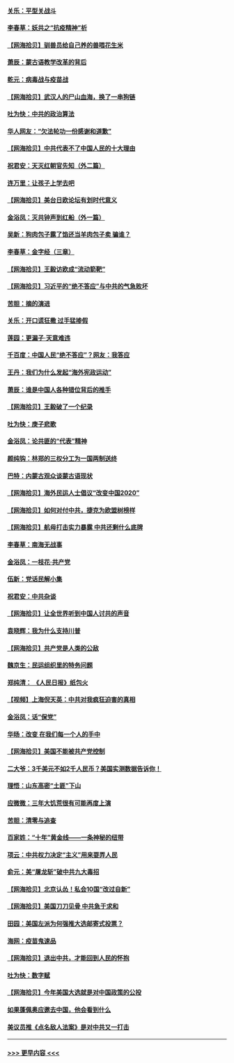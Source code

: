 #### [关乐：平型关战斗](../pages/nsc993/n12395387.md?t=09112102) 
#### [李春草：妖共之“抗疫精神”析](../pages/nsc993/n12395240.md?t=09112102) 
#### [【网海拾贝】驯兽员给自己养的兽喂花生米](../pages/nsc993/n12393919.md?t=09112102) 
#### [萧辰：蒙古语教学改革的背后](../pages/nsc993/n12393677.md?t=09112102) 
#### [乾元：病毒战与疫苗战](../pages/nsc993/n12393107.md?t=09112102) 
#### [【网海拾贝】武汉人的尸山血海，换了一串狗链](../pages/nsc993/n12393043.md?t=09112102) 
#### [吐为快：中共的政治算法](../pages/nsc993/n12390506.md?t=09112102) 
#### [华人网友：“欠法轮功一份感谢和道歉”](../pages/nsc993/n12390098.md?t=09112102) 
#### [【网海拾贝】中共代表不了中国人民的十大理由](../pages/nsc993/n12388155.md?t=09112102) 
#### [祝君安：天灭红朝官先知（外二篇）](../pages/nsc993/n12387957.md?t=09112102) 
#### [连万里：让孩子上学去吧](../pages/nsc993/n12385309.md?t=09112102) 
#### [【网海拾贝】美台日欧论坛有划时代意义](../pages/nsc993/n12385232.md?t=09112102) 
#### [金浴凤：灭共钟声到红船（外一篇）](../pages/nsc993/n12385154.md?t=09112102) 
#### [吴新：狗肉包子露了馅还当羊肉包子卖 骗谁？](../pages/nsc993/n12385133.md?t=09112102) 
#### [李春草：金字经（三章）](../pages/nsc993/n12383691.md?t=09112102) 
#### [【网海拾贝】王毅访欧成“流动箭靶”](../pages/nsc993/n12383338.md?t=09112102) 
#### [【网海拾贝】习近平的“绝不答应”与中共的气急败坏](../pages/nsc993/n12382819.md?t=09112102) 
#### [苦胆：摘的演进](../pages/nsc993/n12382619.md?t=09112102) 
#### [关乐：开口谎狂撒 过手猛掺假](../pages/nsc993/n12382604.md?t=09112102) 
#### [莲园：更漏子‧天意难违](../pages/nsc993/n12382598.md?t=09112102) 
#### [千百度：中国人民“绝不答应”？网友：我答应](../pages/nsc993/n12382024.md?t=09112102) 
#### [王丹：我们为什么发起“海外宪政运动”](../pages/nsc993/n12380286.md?t=09112102) 
#### [萧辰：谁是中国人各种错位背后的推手](../pages/nsc993/n12379800.md?t=09112102) 
#### [【网海拾贝】王毅破了一个纪录](../pages/nsc993/n12379251.md?t=09112102) 
#### [吐为快：庚子悲歌](../pages/nsc993/n12378821.md?t=09112102) 
#### [金浴凤：论共匪的“代表”精神](../pages/nsc993/n12377546.md?t=09112102) 
#### [颜纯钩：林郑的三权分工为一国两制送终](../pages/nsc993/n12377306.md?t=09112102) 
#### [巴特：内蒙古观众谈蒙古语现状](../pages/nsc993/n12376923.md?t=09112102) 
#### [【网海拾贝】海外民运人士倡议“改变中国2020”](../pages/nsc993/n12376682.md?t=09112102) 
#### [【网海拾贝】如何对付中共，捷克为欧盟树榜样](../pages/nsc993/n12374209.md?t=09112102) 
#### [【网海拾贝】航母打击实力暴露 中共还剩什么底牌](../pages/nsc993/n12371825.md?t=09112102) 
#### [李春草：南海无战事](../pages/nsc993/n12371159.md?t=09112102) 
#### [金浴凤：一枝花·共产党](../pages/nsc993/n12368757.md?t=09112102) 
#### [伍新：党话民解小集](../pages/nsc993/n12366907.md?t=09112102) 
#### [祝君安：中共杂谈](../pages/nsc993/n12366076.md?t=09112102) 
#### [【网海拾贝】让全世界听到中国人讨共的声音](../pages/nsc993/n12365569.md?t=09112102) 
#### [袁晓辉：我为什么支持川普](../pages/nsc993/n12362670.md?t=09112102) 
#### [【网海拾贝】共产党是人类的公敌](../pages/nsc993/n12363182.md?t=09112102) 
#### [魏京生：民运组织里的特务问题](../pages/nsc993/n12363010.md?t=09112102) 
#### [郑纯清： 《人民日报》纸包火](../pages/nsc993/n12362706.md?t=09112102) 
#### [【视频】上海倪天英：中共对我疯狂迫害的真相](../pages/nsc993/n12356341.md?t=09112102) 
#### [金浴凤：话“保党”](../pages/nsc993/n12361867.md?t=09112102) 
#### [华旸：改变 在我们每一个人的手中](../pages/nsc993/n12361774.md?t=09112102) 
#### [【网海拾贝】美国不能被共产党控制](../pages/nsc993/n12360271.md?t=09112102) 
#### [二大爷：3千美元不如2千人民币？美国实测数据告诉你！](../pages/nsc993/n12358563.md?t=09112102) 
#### [理悟：山东高密“土匪”下山](../pages/nsc993/n12358535.md?t=09112102) 
#### [应微微：三年大饥荒很有可能再度上演](../pages/nsc993/n12358523.md?t=09112102) 
#### [苦胆：清零与追查](../pages/nsc993/n12358501.md?t=09112102) 
#### [百家姓：“十年”黄金线——一条神秘的纽带](../pages/nsc993/n12358319.md?t=09112102) 
#### [项云：中共权力决定“主义”用来耍弄人民](../pages/nsc993/n12358172.md?t=09112102) 
#### [俞元：美“屠龙斩”破中共九大毒招](../pages/nsc993/n12357822.md?t=09112102) 
#### [【网海拾贝】北京认怂！私会10国“改过自新”](../pages/nsc993/n12357784.md?t=09112102) 
#### [【网海拾贝】美国刀刀见骨 中共急于求和](../pages/nsc993/n12355511.md?t=09112102) 
#### [田园：美国左派为何强推大选邮寄式投票？](../pages/nsc993/n12352963.md?t=09112102) 
#### [海网：疫苗鬼速品](../pages/nsc993/n12354438.md?t=09112102) 
#### [【网海拾贝】退出中共，才能回到人民的怀抱](../pages/nsc993/n12352634.md?t=09112102) 
#### [吐为快：数字赋](../pages/nsc993/n12352317.md?t=09112102) 
#### [【网海拾贝】今年美国大选就是对中国政策的公投](../pages/nsc993/n12350973.md?t=09112102) 
#### [如果蓬佩奥应邀去中国，他会看到什么](../pages/nsc993/n12350945.md?t=09112102) 
#### [美议员推《点名敌人法案》是对中共又一打击](../pages/nsc993/n12350765.md?t=09112102) 

----
#### [ >>> 更早内容 <<< ](../indexes/nsc993-earlier.md)
